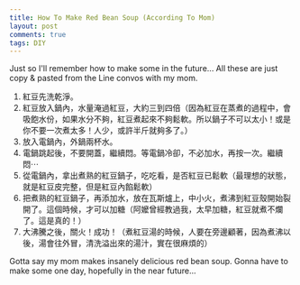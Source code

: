 ```yaml
---
title: How To Make Red Bean Soup (According To Mom)
layout: post
comments: true
tags: DIY
---
```


Just so I'll remember how to make some in the future... All these are just copy & pasted from the Line convos with my mom.

1. 紅豆先洗乾淨。
2. 紅豆放入鍋內，水量淹過紅豆，大約三到四倍（因為紅豆在蒸煮的過程中，會吸飽水份，如果水分不夠，紅豆煮起來不夠鬆軟。所以鍋子不可以太小！或是你不要一次煮太多！人少，或許半斤就夠多了。）
3. 放入電鍋內，外鍋兩杯水。
4. 電鍋跳起後，不要開蓋，繼續悶。等電鍋冷卻，不必加水，再按一次。繼續悶⋯
5. 從電鍋內，拿出煮熟的紅豆鍋子，吃吃看，是否紅豆已鬆軟（最理想的狀態，就是紅豆皮完整，但是紅豆內餡鬆軟）
6. 把煮熟的紅豆鍋子，再添加水，放在瓦斯爐上，中小火，煮沸到紅豆殼開始裂開了。這個時候，才可以加糖（阿嬤曾經教過我，太早加糖，紅豆就煮不爛了。這是真的！）
7. 大沸騰之後，關火！成功！（煮紅豆湯的時候，人要在旁邊顧著，因為煮沸以後，湯會往外冒，清洗溢出來的湯汁，實在很麻煩的）

Gotta say my mom makes insanely delicious red bean soup. Gonna have to make some one day, hopefully in the near future...
